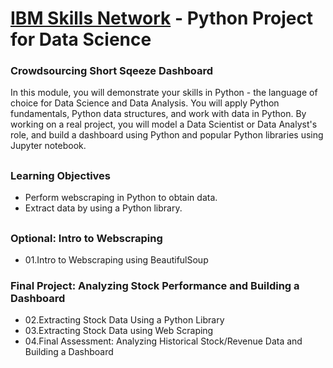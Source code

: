 # <a href="https://www.coursera.org/learn/python-project-for-data-science">IBM Skills Network</a> - Python Project for Data Science


<h3> Crowdsourcing Short Sqeeze Dashboard </h3>
<p> In this module, you will demonstrate your skills in Python - the language of choice for Data Science and Data Analysis. You will apply Python fundamentals, Python data structures, and work with data in Python. By working on a real project, you will model a Data Scientist or Data Analyst's role, and build a dashboard using Python and popular Python libraries using Jupyter notebook. </p>

##
<h3> Learning Objectives </h3>
<ul>
   <li>Perform webscraping in Python to obtain data.</li>
   <li>Extract data by using a Python library.</li>
</ul>

##
<h3> Optional: Intro to Webscraping </h3>
<ul> 
   <li> 01.Intro to Webscraping using BeautifulSoup </li> 
</ul>

<h3> Final Project: Analyzing Stock Performance and Building a Dashboard </h3>
<ul> 
   <li> 02.Extracting Stock Data Using a Python Library </li> 
   <li> 03.Extracting Stock Data using Web Scraping </li> 
   <li> 04.Final Assessment: Analyzing Historical Stock/Revenue Data and Building a Dashboard </li>
